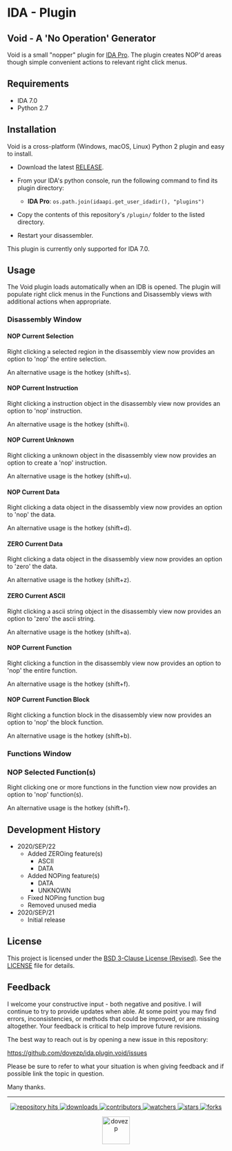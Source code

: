 # IDA - Plugin
## Void - A 'No Operation' Generator

Void is a small "nopper" plugin for [IDA Pro](https://www.hex-rays.com/products/ida/). The plugin creates NOP'd areas though simple convenient actions to relevant right click menus.

## Requirements

+ IDA 7.0
+ Python 2.7

## Installation

Void is a cross-platform (Windows, macOS, Linux) Python 2 plugin and easy to install.

* Download the latest [RELEASE](https://github.com/dovezp/ida.plugin.void/releases).
* From your IDA's python console, run the following command to find its plugin directory:
  * **IDA Pro**: `os.path.join(idaapi.get_user_idadir(), "plugins")`

* Copy the contents of this repository's `/plugin/` folder to the listed directory.
* Restart your disassembler.

This plugin is currently only supported for IDA 7.0.

## Usage

The Void plugin loads automatically when an IDB is opened. The plugin will populate right click menus in the Functions and Disassembly views with additional actions when appropriate.

### Disassembly Window

#### NOP Current Selection

Right clicking a selected region in the disassembly view now provides an option to 'nop' the entire selection.

An alternative usage is the hotkey (shift+s).

#### NOP Current Instruction

Right clicking a instruction object in the disassembly view now provides an option to 'nop' instruction.

An alternative usage is the hotkey (shift+i).

#### NOP Current Unknown

Right clicking a unknown object in the disassembly view now provides an option to create a 'nop' instruction.

An alternative usage is the hotkey (shift+u).

#### NOP Current Data

Right clicking a data object in the disassembly view now provides an option to 'nop' the data.

An alternative usage is the hotkey (shift+d).

#### ZERO Current Data

Right clicking a data object in the disassembly view now provides an option to 'zero' the data.

An alternative usage is the hotkey (shift+z).

#### ZERO Current ASCII

Right clicking a ascii string object in the disassembly view now provides an option to 'zero' the ascii string.

An alternative usage is the hotkey (shift+a).

#### NOP Current Function

Right clicking a function in the disassembly view now provides an option to 'nop' the entire function.

An alternative usage is the hotkey (shift+f).

#### NOP Current Function Block

Right clicking a function block in the disassembly view now provides an option to 'nop' the block function.

An alternative usage is the hotkey (shift+b).

### Functions Window

### NOP Selected Function(s)

Right clicking one or more functions in the function view now provides an option to 'nop' function(s).

An alternative usage is the hotkey (shift+f).

## Development History

+ 2020/SEP/22
  + Added ZEROing feature(s)
    + ASCII
    + DATA
  + Added NOPing feature(s)
    + DATA
    + UNKNOWN
  + Fixed NOPing function bug
  + Removed unused media
+ 2020/SEP/21
  + Initial release

## License

This project is licensed under the [BSD 3-Clause License (Revised)](https://tldrlegal.com/license/bsd-3-clause-license-(revised)). See the [LICENSE](./LICENSE.md) file for details.

<!--  -->

## Feedback

I welcome your constructive input - both negative and positive. I will continue to try to provide updates when able. At some point you may find errors, inconsistencies, or methods that could be improved, or are missing altogether. Your feedback is critical to help improve future revisions.

The best way to reach out is by opening a new issue in this repository:

https://github.com/dovezp/ida.plugin.void/issues

Please be sure to refer to what your situation is when giving feedback and if possible link the topic in question.

Many thanks.

<hr/>

<p align="center">
  <p align="center">
    <a href="https://hits.seeyoufarm.com/api/count/graph/dailyhits.svg?url=https://github.com/dovezp/ida.plugin.void">
      <img src="https://hits.seeyoufarm.com/api/count/incr/badge.svg?url=https%3A%2F%2Fgithub.com%2Fdovezp%2Fida.plugin.void&count_bg=%2379C83D&title_bg=%23555555&icon=&icon_color=%23E7E7E7&title=hits&edge_flat=true" alt="repository hits">
    </a>
    <a href="https://github.com/dovezp/ida.plugin.void/releases">
      <img src="https://img.shields.io/github/downloads/dovezp/ida.plugin.void/total?style=flat-square" alt="downloads"/>
    </a>
    <a href="https://github.com/dovezp/ida.plugin.void/graphs/contributors">
      <img src="https://img.shields.io/github/contributors/dovezp/ida.plugin.void?style=flat-square" alt="contributors"/>
    </a>
    <a href="https://github.com/dovezp/ida.plugin.void/watchers">
      <img src="https://img.shields.io/github/watchers/dovezp/ida.plugin.void?style=flat-square" alt="watchers"/>
    </a>
    <a href="https://github.com/dovezp/ida.plugin.void/stargazers">
      <img src="https://img.shields.io/github/stars/dovezp/ida.plugin.void?style=flat-square" alt="stars"/>
    </a>
    <a href="https://github.com/dovezp/ida.plugin.void/network/members">
      <img src="https://img.shields.io/github/forks/dovezp/ida.plugin.void?style=flat-square" alt="forks"/>
    </a>
  </p>
</p>

<p align="center">
  <a href="https://github.com/dovezp">
    <img width="64" heigth="64" src="https://avatars.githubusercontent.com/u/89095890" alt="dovezp"/>
  </a>
</p>
